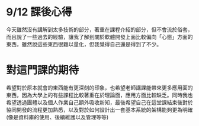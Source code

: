 # 9/12 課後心得

今天雖然沒有講解到太多技術的部分，著重在課程介紹的部分，但不會流於俗套，而且說了一些過去的經驗，讓我了解到關於軟體開發上面比較偏向「心態」方面的東西，雖然說這些東西很難以量化，但我覺得自己還是得到了不少。

# 對這門課的期待

希望對於原本就會的東西能有更深刻的印象，也希望老師講課能帶來更多應用面的東西，因為大學上的有些課程比較著重在於理論面，應用方面比較缺乏。同時我也希望透過團體以及個人作業自己額外吸收新知，最後希望自己在這堂課結束後對於協同開發的流程更加熟悉，以及對於如何設計出一套基本系統的架構能夠更為明確(像是資料庫的使用、後續維護以及管理等等)
